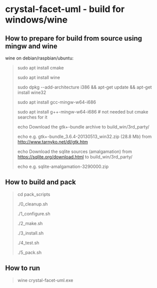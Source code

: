 
crystal-facet-uml - build for windows/wine
=============

How to prepare for build from source using mingw and wine
-----------

wine on debian/raspbian/ubuntu:

> sudo apt install cmake
>
> sudo apt install wine
>
> sudo dpkg --add-architecture i386 && apt-get update && apt-get install wine32
>
> sudo apt install gcc-mingw-w64-i686
>
> sudo apt install g++-mingw-w64-i686  # not needed but cmake searches for it
>
> echo Download the gtk+-bundle archive to build_win/3rd_party/
>
> echo e.g. gtk+-bundle_3.6.4-20130513_win32.zip (28.8 Mb) from http://www.tarnyko.net/dl/gtk.htm
>
> echo Download the sqlite sources (amalgamation) from https://sqlite.org/download.html to build_win/3rd_party/
>
> echo e.g. sqlite-amalgamation-3290000.zip


How to build and pack
-----------

> cd pack_scripts
>
> ./0_cleanup.sh
>
> ./1_configure.sh
>
> ./2_make.sh
>
> ./3_install.sh
>
> ./4_test.sh
>
> ./5_pack.sh


How to run
-----------

> wine crystal-facet-uml.exe

